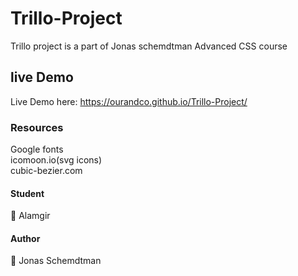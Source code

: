 # Trillo-Project
Trillo project is a part of Jonas schemdtman Advanced CSS course

## live Demo
Live Demo here: https://ourandco.github.io/Trillo-Project/

### Resources
Google fonts<br />
icomoon.io(svg icons)<br />
cubic-bezier.com<br />

#### Student
:bust_in_silhouette: Alamgir

#### Author
:bust_in_silhouette: Jonas Schemdtman
